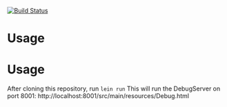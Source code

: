 [![Build Status](https://travis-ci.org/SurveyMan/Debugger.png?branch=master)](https://travis-ci.org/etosch/SurveyMan)
# Usage

# Usage
After cloning this repository, run 
`lein run`
This will run the DebugServer on port 8001: http://localhost:8001/src/main/resources/Debug.html
